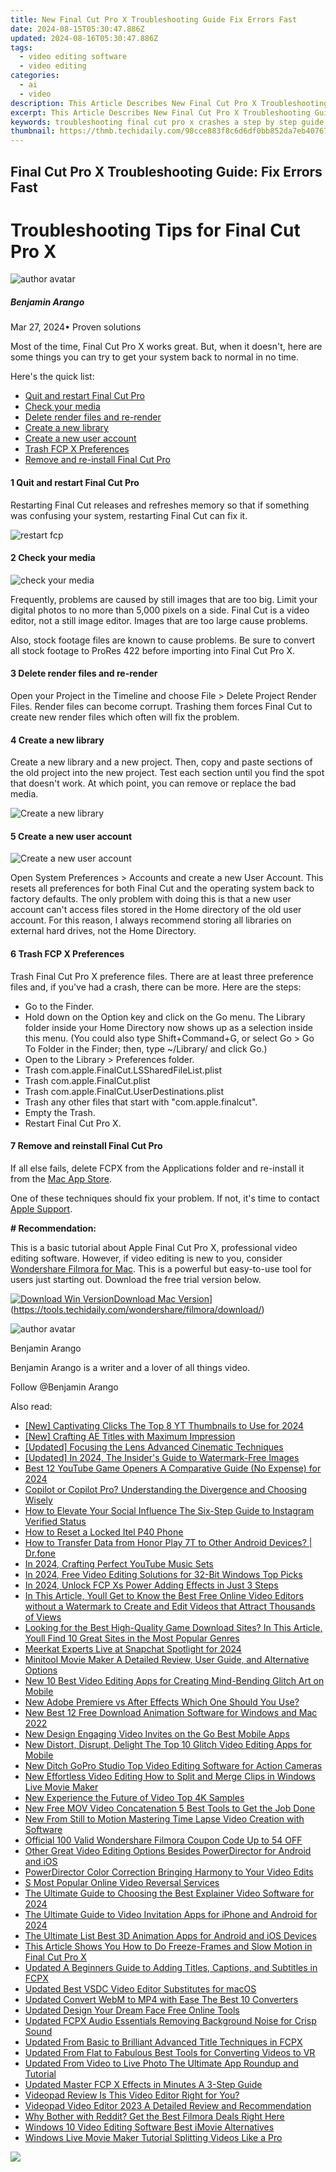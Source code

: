 ```yaml
---
title: New Final Cut Pro X Troubleshooting Guide Fix Errors Fast
date: 2024-08-15T05:30:47.886Z
updated: 2024-08-16T05:30:47.886Z
tags: 
  - video editing software
  - video editing
categories: 
  - ai
  - video
description: This Article Describes New Final Cut Pro X Troubleshooting Guide Fix Errors Fast
excerpt: This Article Describes New Final Cut Pro X Troubleshooting Guide Fix Errors Fast
keywords: troubleshooting final cut pro x crashes a step by step guide,troubleshooting tips for final cut pro x,final cut pro x troubleshooting guide fix errors fast,final cut pro x troubleshooting a step by step reset guide,effortless editing troubleshooting final cut pro x,final cut pro troubleshooting,troubleshooting guide stop final cut pro x from crashing
thumbnail: https://thmb.techidaily.com/98cce883f8c6d6df0bb852da7eb40767e5514e4304dfa4fcbf005c1298bed966.jpg
---
```


## Final Cut Pro X Troubleshooting Guide: Fix Errors Fast

# Troubleshooting Tips for Final Cut Pro X

![author avatar](https://images.wondershare.com/filmora/article-images/benjamin-arango-author.jpg)

##### Benjamin Arango

 Mar 27, 2024• Proven solutions

Most of the time, Final Cut Pro X works great. But, when it doesn't, here are some things you can try to get your system back to normal in no time.

Here's the quick list:

* [Quit and restart Final Cut Pro](#part1)
* [Check your media](#part2)
* [Delete render files and re-render](#part3)
* [Create a new library](#part4)
* [Create a new user account](#part5)
* [Trash FCP X Preferences](#part6)
* [Remove and re-install Final Cut Pro](#part7)

#### 1 Quit and restart Final Cut Pro

Restarting Final Cut releases and refreshes memory so that if something was confusing your system, restarting Final Cut can fix it.

![restart fcp](https://images.wondershare.com/images/multimedia/video-editor/restart.png "restart fcp")

#### 2 Check your media

![check your media](https://images.wondershare.com/images/multimedia/video-editor/image-size.png "check your media")

Frequently, problems are caused by still images that are too big. Limit your digital photos to no more than 5,000 pixels on a side. Final Cut is a video editor, not a still image editor. Images that are too large cause problems.

Also, stock footage files are known to cause problems. Be sure to convert all stock footage to ProRes 422 before importing into Final Cut Pro X.

#### 3 Delete render files and re-render

Open your Project in the Timeline and choose File > Delete Project Render Files. Render files can become corrupt. Trashing them forces Final Cut to create new render files which often will fix the problem.

#### 4 Create a new library

Create a new library and a new project. Then, copy and paste sections of the old project into the new project. Test each section until you find the spot that doesn't work. At which point, you can remove or replace the bad media.

![Create a new library](https://images.wondershare.com/images/multimedia/video-editor/new-project.png "Create a new library")

#### 5 Create a new user account

![Create a new user account](https://images.wondershare.com/images/multimedia/video-editor/new-ccount.png "Create a new user account")

Open System Preferences > Accounts and create a new User Account. This resets all preferences for both Final Cut and the operating system back to factory defaults. The only problem with doing this is that a new user account can't access files stored in the Home directory of the old user account. For this reason, I always recommend storing all libraries on external hard drives, not the Home Directory.

#### 6 Trash FCP X Preferences

Trash Final Cut Pro X preference files. There are at least three preference files and, if you've had a crash, there can be more. Here are the steps:

* Go to the Finder.
* Hold down on the Option key and click on the Go menu. The Library folder inside your Home Directory now shows up as a selection inside this menu. (You could also type Shift+Command+G, or select Go > Go To Folder in the Finder; then, type \~/Library/ and click Go.)
* Open to the Library > Preferences folder.
* Trash com.apple.FinalCut.LSSharedFileList.plist
* Trash com.apple.FinalCut.plist
* Trash com.apple.FinalCut.UserDestinations.plist
* Trash any other files that start with "com.apple.finalcut".
* Empty the Trash.
* Restart Final Cut Pro X.

#### 7 Remove and reinstall Final Cut Pro

If all else fails, delete FCPX from the Applications folder and re-install it from the [Mac App Store](https://itunes.apple.com/us/app/final-cut-pro/id424389933?mt=12).

One of these techniques should fix your problem. If not, it's time to contact [Apple Support](http://www.apple.com/support/).

**\# Recommendation:**

This is a basic tutorial about Apple Final Cut Pro X, professional video editing software. However, if video editing is new to you, consider [Wondershare Filmora for Mac](https://tools.techidaily.com/wondershare/filmora/download/). This is a powerful but easy-to-use tool for users just starting out. Download the free trial version below.

[![Download Win Version](https://images.wondershare.com/filmora/guide/download-btn-win.jpg)](https://tools.techidaily.com/wondershare/filmora/download/)[Download Mac Version](https://images.wondershare.com/filmora/guide/download-btn-mac.jpg)](https://tools.techidaily.com/wondershare/filmora/download/)

![author avatar](https://images.wondershare.com/filmora/article-images/benjamin-arango-author.jpg)

Benjamin Arango

Benjamin Arango is a writer and a lover of all things video.

Follow @Benjamin Arango

<span class="atpl-alsoreadstyle">Also read:</span>
<div><ul>
<li><a href="https://facebook-video-share.techidaily.com/new-captivating-clicks-the-top-8-yt-thumbnails-to-use-for-2024/"><u>[New] Captivating Clicks  The Top 8 YT Thumbnails to Use for 2024</u></a></li>
<li><a href="https://fox-cloud.techidaily.com/new-crafting-ae-titles-with-maximum-impression/"><u>[New] Crafting AE Titles with Maximum Impression</u></a></li>
<li><a href="https://some-knowledge.techidaily.com/updated-focusing-the-lens-advanced-cinematic-techniques/"><u>[Updated] Focusing the Lens  Advanced Cinematic Techniques</u></a></li>
<li><a href="https://article-posts.techidaily.com/updated-in-2024-the-insiders-guide-to-watermark-free-images/"><u>[Updated] In 2024, The Insider's Guide to Watermark-Free Images</u></a></li>
<li><a href="https://youtube-videos.techidaily.com/best-12-youtube-game-openers-a-comparative-guide-no-expense-for-2024/"><u>Best 12 YouTube Game Openers  A Comparative Guide (No Expense) for 2024</u></a></li>
<li><a href="https://tech-hub.techidaily.com/copilot-or-copilot-pro-understanding-the-divergence-and-choosing-wisely/"><u>Copilot or Copilot Pro? Understanding the Divergence and Choosing Wisely</u></a></li>
<li><a href="https://instagram-video-recordings.techidaily.com/how-to-elevate-your-social-influence-the-six-step-guide-to-instagram-verified-status/"><u>How to Elevate Your Social Influence  The Six-Step Guide to Instagram Verified Status</u></a></li>
<li><a href="https://unlock-android.techidaily.com/how-to-reset-a-locked-itel-p40-phone-by-drfone-android/"><u>How to Reset a Locked Itel P40 Phone</u></a></li>
<li><a href="https://android-transfer.techidaily.com/how-to-transfer-data-from-honor-play-7t-to-other-android-devices-drfone-by-drfone-transfer-from-android-transfer-from-android/"><u>How to Transfer Data from Honor Play 7T to Other Android Devices? | Dr.fone</u></a></li>
<li><a href="https://youtube-clips.techidaily.com/in-2024-crafting-perfect-youtube-music-sets/"><u>In 2024, Crafting Perfect YouTube Music Sets</u></a></li>
<li><a href="https://ai-vdieo-software.techidaily.com/in-2024-free-video-editing-solutions-for-32-bit-windows-top-picks/"><u>In 2024, Free Video Editing Solutions for 32-Bit Windows Top Picks</u></a></li>
<li><a href="https://ai-vdieo-software.techidaily.com/in-2024-unlock-fcp-xs-power-adding-effects-in-just-3-steps/"><u>In 2024, Unlock FCP Xs Power Adding Effects in Just 3 Steps</u></a></li>
<li><a href="https://ai-vdieo-software.techidaily.com/in-this-article-youll-get-to-know-the-best-free-online-video-editors-without-a-watermark-to-create-and-edit-videos-that-attract-thousands-of-views/"><u>In This Article, Youll Get to Know the Best Free Online Video Editors without a Watermark to Create and Edit Videos that Attract Thousands of Views</u></a></li>
<li><a href="https://ai-vdieo-software.techidaily.com/looking-for-the-best-high-quality-game-download-sites-in-this-article-youll-find-10-great-sites-in-the-most-popular-genres/"><u>Looking for the Best High-Quality Game Download Sites? In This Article, Youll Find 10 Great Sites in the Most Popular Genres</u></a></li>
<li><a href="https://snapchat-videos.techidaily.com/meerkat-experts-live-at-snapchat-spotlight-for-2024/"><u>Meerkat Experts Live at Snapchat Spotlight for 2024</u></a></li>
<li><a href="https://ai-vdieo-software.techidaily.com/minitool-movie-maker-a-detailed-review-user-guide-and-alternative-options/"><u>Minitool Movie Maker A Detailed Review, User Guide, and Alternative Options</u></a></li>
<li><a href="https://ai-vdieo-software.techidaily.com/new-10-best-video-editing-apps-for-creating-mind-bending-glitch-art-on-mobile/"><u>New 10 Best Video Editing Apps for Creating Mind-Bending Glitch Art on Mobile</u></a></li>
<li><a href="https://ai-vdieo-software.techidaily.com/new-adobe-premiere-vs-after-effects-which-one-should-you-use/"><u>New Adobe Premiere vs After Effects Which One Should You Use?</u></a></li>
<li><a href="https://ai-vdieo-software.techidaily.com/new-best-12-free-download-animation-software-for-windows-and-mac-2022/"><u>New Best 12 Free Download Animation Software for Windows and Mac 2022</u></a></li>
<li><a href="https://ai-vdieo-software.techidaily.com/new-design-engaging-video-invites-on-the-go-best-mobile-apps/"><u>New Design Engaging Video Invites on the Go Best Mobile Apps</u></a></li>
<li><a href="https://ai-vdieo-software.techidaily.com/new-distort-disrupt-delight-the-top-10-glitch-video-editing-apps-for-mobile/"><u>New Distort, Disrupt, Delight The Top 10 Glitch Video Editing Apps for Mobile</u></a></li>
<li><a href="https://ai-vdieo-software.techidaily.com/new-ditch-gopro-studio-top-video-editing-software-for-action-cameras/"><u>New Ditch GoPro Studio Top Video Editing Software for Action Cameras</u></a></li>
<li><a href="https://ai-vdieo-software.techidaily.com/new-effortless-video-editing-how-to-split-and-merge-clips-in-windows-live-movie-maker/"><u>New Effortless Video Editing How to Split and Merge Clips in Windows Live Movie Maker</u></a></li>
<li><a href="https://ai-vdieo-software.techidaily.com/new-experience-the-future-of-video-top-4k-samples/"><u>New Experience the Future of Video Top 4K Samples</u></a></li>
<li><a href="https://ai-vdieo-software.techidaily.com/new-free-mov-video-concatenation-5-best-tools-to-get-the-job-done/"><u>New Free MOV Video Concatenation 5 Best Tools to Get the Job Done</u></a></li>
<li><a href="https://ai-vdieo-software.techidaily.com/new-from-still-to-motion-mastering-time-lapse-video-creation-with-software/"><u>New From Still to Motion Mastering Time Lapse Video Creation with Software</u></a></li>
<li><a href="https://ai-vdieo-software.techidaily.com/official-100-valid-wondershare-filmora-coupon-code-up-to-54-off/"><u>Official 100 Valid Wondershare Filmora Coupon Code Up to 54 OFF</u></a></li>
<li><a href="https://ai-vdieo-software.techidaily.com/other-great-video-editing-options-besides-powerdirector-for-android-and-ios/"><u>Other Great Video Editing Options Besides PowerDirector for Android and iOS</u></a></li>
<li><a href="https://ai-vdieo-software.techidaily.com/powerdirector-color-correction-bringing-harmony-to-your-video-edits/"><u>PowerDirector Color Correction Bringing Harmony to Your Video Edits</u></a></li>
<li><a href="https://ai-vdieo-software.techidaily.com/s-most-popular-online-video-reversal-services/"><u>S Most Popular Online Video Reversal Services</u></a></li>
<li><a href="https://ai-vdieo-software.techidaily.com/the-ultimate-guide-to-choosing-the-best-explainer-video-software-for-2024/"><u>The Ultimate Guide to Choosing the Best Explainer Video Software for 2024</u></a></li>
<li><a href="https://ai-vdieo-software.techidaily.com/the-ultimate-guide-to-video-invitation-apps-for-iphone-and-android-for-2024/"><u>The Ultimate Guide to Video Invitation Apps for iPhone and Android for 2024</u></a></li>
<li><a href="https://ai-vdieo-software.techidaily.com/the-ultimate-list-best-3d-animation-apps-for-android-and-ios-devices/"><u>The Ultimate List Best 3D Animation Apps for Android and iOS Devices</u></a></li>
<li><a href="https://ai-vdieo-software.techidaily.com/this-article-shows-you-how-to-do-freeze-frames-and-slow-motion-in-final-cut-pro-x/"><u>This Article Shows You How to Do Freeze-Frames and Slow Motion in Final Cut Pro X</u></a></li>
<li><a href="https://ai-vdieo-software.techidaily.com/updated-a-beginners-guide-to-adding-titles-captions-and-subtitles-in-fcpx/"><u>Updated A Beginners Guide to Adding Titles, Captions, and Subtitles in FCPX</u></a></li>
<li><a href="https://ai-vdieo-software.techidaily.com/updated-best-vsdc-video-editor-substitutes-for-macos/"><u>Updated Best VSDC Video Editor Substitutes for macOS</u></a></li>
<li><a href="https://ai-vdieo-software.techidaily.com/updated-convert-webm-to-mp4-with-ease-the-best-10-converters/"><u>Updated Convert WebM to MP4 with Ease The Best 10 Converters</u></a></li>
<li><a href="https://ai-vdieo-software.techidaily.com/updated-design-your-dream-face-free-online-tools/"><u>Updated Design Your Dream Face Free Online Tools</u></a></li>
<li><a href="https://ai-vdieo-software.techidaily.com/updated-fcpx-audio-essentials-removing-background-noise-for-crisp-sound/"><u>Updated FCPX Audio Essentials Removing Background Noise for Crisp Sound</u></a></li>
<li><a href="https://ai-vdieo-software.techidaily.com/updated-from-basic-to-brilliant-advanced-title-techniques-in-fcpx/"><u>Updated From Basic to Brilliant Advanced Title Techniques in FCPX</u></a></li>
<li><a href="https://ai-vdieo-software.techidaily.com/updated-from-flat-to-fabulous-best-tools-for-converting-videos-to-vr/"><u>Updated From Flat to Fabulous Best Tools for Converting Videos to VR</u></a></li>
<li><a href="https://ai-vdieo-software.techidaily.com/updated-from-video-to-live-photo-the-ultimate-app-roundup-and-tutorial/"><u>Updated From Video to Live Photo The Ultimate App Roundup and Tutorial</u></a></li>
<li><a href="https://ai-vdieo-software.techidaily.com/updated-master-fcp-x-effects-in-minutes-a-3-step-guide/"><u>Updated Master FCP X Effects in Minutes A 3-Step Guide</u></a></li>
<li><a href="https://ai-vdieo-software.techidaily.com/videopad-review-is-this-video-editor-right-for-you/"><u>Videopad Review Is This Video Editor Right for You?</u></a></li>
<li><a href="https://ai-vdieo-software.techidaily.com/videopad-video-editor-2023-a-detailed-review-and-recommendation/"><u>Videopad Video Editor 2023 A Detailed Review and Recommendation</u></a></li>
<li><a href="https://ai-vdieo-software.techidaily.com/why-bother-with-reddit-get-the-best-filmora-deals-right-here/"><u>Why Bother with Reddit? Get the Best Filmora Deals Right Here</u></a></li>
<li><a href="https://ai-vdieo-software.techidaily.com/windows-10-video-editing-software-best-imovie-alternatives/"><u>Windows 10 Video Editing Software Best iMovie Alternatives</u></a></li>
<li><a href="https://ai-vdieo-software.techidaily.com/windows-live-movie-maker-tutorial-splitting-videos-like-a-pro/"><u>Windows Live Movie Maker Tutorial Splitting Videos Like a Pro</u></a></li>
</ul></div>

<ins class="adsbygoogle"
      style="display:block"
      data-ad-client="ca-pub-7571918770474297"
      data-ad-slot="8358498916"
      data-ad-format="auto"
      data-full-width-responsive="true"></ins>
<!-- affiliate ads begin -->
<a href="https://store.absolute.com/order/checkout.php?PRODS=4601998&QTY=1&AFFILIATE=108875&CART=1"><img src="https://secure.avangate.com/images/merchant/ef70e26a0b5da778eda3f48014d087cd/728x90_larger-shield.jpg" border="0"></a>
<!-- affiliate ads end -->